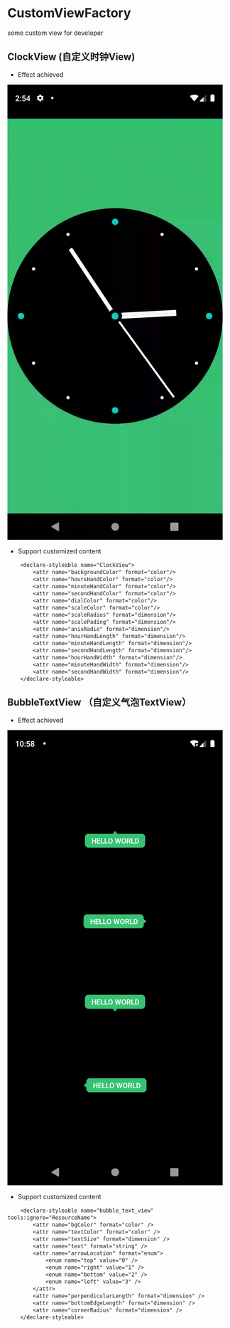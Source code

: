 # CustomViewFactory
some custom view for developer

## ClockView  (自定义时钟View)
- Effect achieved

![](https://github.com/chengpu-dong/CustomViewFactory/blob/main/app/src/main/res/raw/clock_view.gif)

- Support customized content


```
    <declare-styleable name="ClockView">
        <attr name="backgroundColor" format="color"/>
        <attr name="hoursHandColor" format="color"/>
        <attr name="minuteHandColor" format="color"/>
        <attr name="secondHandColor" format="color"/>
        <attr name="dialColor" format="color"/>
        <attr name="scaleColor" format="color"/>
        <attr name="scaleRadios" format="dimension"/>
        <attr name="scalePading" format="dimension"/>
        <attr name="anixRadio" format="dimension"/>
        <attr name="hourHandLength" format="dimension"/>
        <attr name="minuteHandLength" format="dimension"/>
        <attr name="secondHandLength" format="dimension"/>
        <attr name="hourHandWidth" format="dimension"/>
        <attr name="minuteHandWidth" format="dimension"/>
        <attr name="secondHandWidth" format="dimension"/>
    </declare-styleable>
```

## BubbleTextView （自定义气泡TextView）
- Effect achieved

![](https://github.com/chengpu-dong/CustomViewFactory/blob/main/app/src/main/res/drawable-xhdpi/bubble_text_view.png)

- Support customized content


```
    <declare-styleable name="bubble_text_view" tools:ignore="ResourceName">
        <attr name="bgColor" format="color" />
        <attr name="textColor" format="color" />
        <attr name="textSize" format="dimension" />
        <attr name="text" format="string" />
        <attr name="arrowLocation" format="enum">
            <enum name="top" value="0" />
            <enum name="right" value="1" />
            <enum name="bottom" value="2" />
            <enum name="left" value="3" />
        </attr>
        <attr name="perpendicularLength" format="dimension" />
        <attr name="bottomEdgeLength" format="dimension" />
        <attr name="cornerRadius" format="dimension" />
    </declare-styleable>
```
